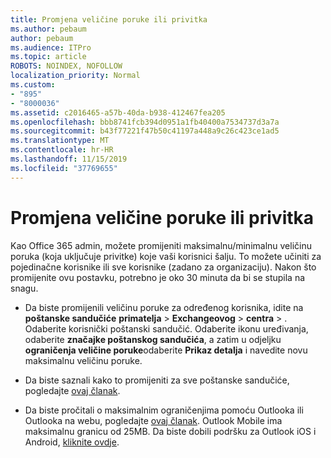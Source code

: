 ```yaml
---
title: Promjena veličine poruke ili privitka
ms.author: pebaum
author: pebaum
ms.audience: ITPro
ms.topic: article
ROBOTS: NOINDEX, NOFOLLOW
localization_priority: Normal
ms.custom:
- "895"
- "8000036"
ms.assetid: c2016465-a57b-40da-b938-412467fea205
ms.openlocfilehash: bbb8741fcb394d0951a1fb40400a7534737d3a7a
ms.sourcegitcommit: b43f77221f47b50c41197a448a9c26c423ce1ad5
ms.translationtype: MT
ms.contentlocale: hr-HR
ms.lasthandoff: 11/15/2019
ms.locfileid: "37769655"
---
```

# <a name="changing-message-or-attachment-size"></a>Promjena veličine poruke ili privitka

Kao Office 365 admin, možete promijeniti maksimalnu/minimalnu veličinu poruka (koja uključuje privitke) koje vaši korisnici šalju. To možete učiniti za pojedinačne korisnike ili sve korisnike (zadano za organizaciju). Nakon što promijenite ovu postavku, potrebno je oko 30 minuta da bi se stupila na snagu.
  
- Da biste promijenili veličinu poruke za određenog korisnika, idite na **poštanske sandučiće** **primatelja** \> **Exchangeovog** \> **centra** \> . Odaberite korisnički poštanski sandučić. Odaberite ikonu uređivanja, odaberite **značajke poštanskog sandučića**, a zatim u odjeljku **ograničenja veličine poruke**odaberite **Prikaz detalja** i navedite novu maksimalnu veličinu poruke.

- Da biste saznali kako to promijeniti za sve poštanske sandučiće, pogledajte [ovaj članak](https://www.microsoft.com/microsoft-365/blog/2015/04/15/office-365-now-supports-larger-email-messages-up-to-150-mb/).

- Da biste pročitali o maksimalnim ograničenjima pomoću Outlooka ili Outlooka na webu, pogledajte [ovaj članak](https://technet.microsoft.com/library/exchange-online-limits.aspx#MessageLimits). Outlook Mobile ima maksimalnu granicu od 25MB. Da biste dobili podršku za Outlook iOS i Android, [kliknite ovdje](https://support.office.com/article/Get-in-app-help-for-Outlook-for-iOS-and-Android-218a22d1-9fa5-4889-b689-de1c63493243).
